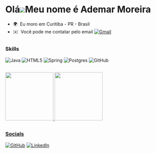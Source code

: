 Olá![](https://user-images.githubusercontent.com/18350557/176309783-0785949b-9127-417c-8b55-ab5a4333674e.gif)Meu nome é Ademar Moreira
============================================================================================================================================

*   🌍  Eu moro em Curitiba - PR - Brasil
*   ✉️  Você pode me contatar pelo email  [![Gmail](https://img.shields.io/badge/Gmail-333333?style=for-the-badge&logo=gmail&logoColor=red)](mailto:SEUGMAIL)

##
### Skills 
![Java](https://img.shields.io/badge/java-%23ED8B00.svg?style=for-the-badge&logo=openjdk&logoColor=white)
![HTML5](https://img.shields.io/badge/html5-%23E34F26.svg?style=for-the-badge&logo=html5&logoColor=white)
![Spring](https://img.shields.io/badge/spring-%236DB33F.svg?style=for-the-badge&logo=spring&logoColor=white)
![Postgres](https://img.shields.io/badge/postgres-%23316192.svg?style=for-the-badge&logo=postgresql&logoColor=white)
![GitHub](https://img.shields.io/badge/github-%23121011.svg?style=for-the-badge&logo=github&logoColor=white)


##
<div>
<a href="https://github.com/ademar-moreira">
<img height="150em" src="https://github-readme-stats.vercel.app/api/top-langs/?username=ademar-moreira&layout=compact&langs_count=7&theme=dracula"/>
<img height="150em" src="https://github-readme-stats.vercel.app/api?username=ademar-moreira&show_icons=true&theme=dracula&include_all_commits=true&count_private=true"/>
</div>

##
</p>

### Socials
[![GitHub](https://img.shields.io/badge/GitHub-100000?style=for-the-badge&logo=github&logoColor=white)](https://github.com/ademar-moreira)
[![LinkedIn](https://img.shields.io/badge/LinkedIn-0077B5?style=for-the-badge&logo=linkedin&logoColor=white)](https://www.linkedin.com/in/ademar-moreira/)
</p>
